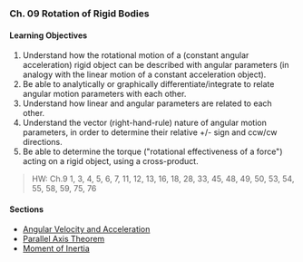 ### Ch. 09 Rotation of Rigid Bodies

#### Learning Objectives
1. Understand how the rotational motion of a (constant angular acceleration) rigid object can be described with angular parameters (in analogy with the linear motion of a constant acceleration object).
2. Be able to analytically or graphically differentiate/integrate to relate angular motion parameters with each other.
3. Understand how linear and angular parameters are related to each other.
4. Understand the vector (right-hand-rule) nature of angular motion parameters, in order to determine their relative +/- sign and ccw/cw directions.
5. Be able to determine the torque ("rotational effectiveness of a force") acting on a rigid object, using a cross-product.

> HW: Ch.9
1, 3, 4, 5, 6, 7, 11, 12, 13, 16, 18, 28, 33, 45, 48, 49, 50, 53, 54, 55, 58, 59, 75, 76

#### Sections
+ [Angular Velocity and Acceleration](./0901_angular_velocity_and_acceleration.html)
+ [Parallel Axis Theorem](./0905_parallel_axis_theorem.html)
+ [Moment of Inertia](./0906_moment_of_inertia.html)
